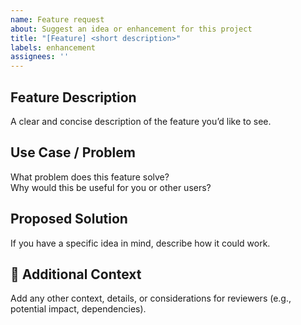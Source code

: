 ```yaml
---
name: Feature request
about: Suggest an idea or enhancement for this project
title: "[Feature] <short description>"
labels: enhancement
assignees: ''
---
```


## Feature Description
A clear and concise description of the feature you’d like to see.

## Use Case / Problem
What problem does this feature solve?  
Why would this be useful for you or other users?

## Proposed Solution
If you have a specific idea in mind, describe how it could work.  

## 📌 Additional Context
Add any other context, details, or considerations for reviewers (e.g., potential impact, dependencies).
